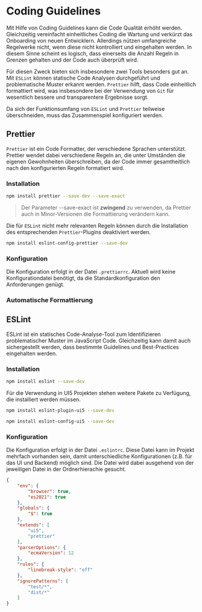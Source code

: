 # Coding Guidelines

Mit Hilfe von Coding Guidelines kann die Code Qualität erhöht werden. Gleichzeitig vereinfacht einheitliches Coding die Wartung und verkürzt das Onboarding von neuen Entwicklern. Allerdings nützen umfangreiche Regelwerke nicht, wenn diese nicht kontrolliert und eingehalten werden. In diesem Sinne scheint es logisch, dass einerseits die Anzahl Regeln in Grenzen gehalten und der Code auch überprüft wird.

Für diesen Zweck bieten sich insbesondere zwei Tools besonders gut an. Mit `ESLint` können statische Code Analysen durchgeführt und problematische Muster erkannt werden. `Prettier` hilft, dass Code einheitlich formattiert wird, was insbesondere bei der Verwendung von `Git` für wesentlich bessere und transparentere Ergebnisse sorgt.

Da sich der Funktionsumfang von `ESLint` und `Prettier` teilweise überschneiden, muss das Zusammenspiel konfiguriert werden.

## Prettier

`Prettier` ist ein Code Formatter, der verschiedene Sprachen unterstützt. Prettier wendet dabei verschiedene Regeln an, die unter Umständen die eigenen Gewohnheiten überschreiben, da der Code immer gesamtheitlich nach den konfigurierten Regeln formatiert wird. 


### Installation

```bash
npm install prettier --save-dev --save-exact
```

> Der Parameter --save-exact ist **zwingend** zu verwenden, da Prettier auch in Minor-Versionen die Formattierung verändern kann.

Die für `ESLint` nicht mehr relevanten Regeln können durch die Installation des entsprechenden `Prettier`-Plugins deaktiviert werden.

```bash
npm install eslint-config-prettier --save-dev
```

### Konfiguration

Die Konfiguration erfolgt in der Datei `.prettierrc`. Aktuell wird keine Konfigurationdatei benötigt, da die Standardkonfiguration den Anforderungen genügt.

### Automatische Formattierung



## ESLint

ESLint ist ein statisches Code-Analyse-Tool zum Identifizieren problematischer Muster im JavaScript Code. Gleichzeitig kann damit auch sichergestellt werden, dass bestimmte Guidelines und Best-Practices eingehalten werden.

### Installation

```bash
npm install eslint --save-dev
```

Für die Verwendung in UI5 Projekten stehen weitere Pakete zu Verfügung, die installiert werden müssen.

```bash
npm install eslint-plugin-ui5 --save-dev
```
```bash
npm install eslint-config-ui5 --save-dev
```

### Konfiguration

Die Konfiguration erfolgt in der Datei `.eslintrc`. Diese Datei kann im Projekt mehrfach vorhanden sein, damit unterschiedliche Konfigurationen (z.B. für das UI und Backend) möglich sind. Die Datei wird dabei ausgehend von der jeweiligen Datei in der Ordnerhierachie gesucht.

```json
{
    "env": {
        "browser": true,
        "es2021": true
    },
    "globals": {
        "$": true
    },
    "extends": [
        "ui5",
        "prettier"
    ],
    "parserOptions": {
        "ecmaVersion": 12
    },
    "rules": {
        "linebreak-style": "off"
    },
    "ignorePatterns": [ 
        "test/*", 
        "dist/*"
    ] 
}
```
